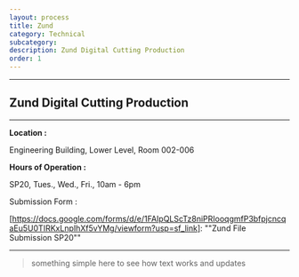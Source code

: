 ```yaml
---
layout: process
title: Zund
category: Technical
subcategory: 
description: Zund Digital Cutting Production
order: 1
---
```


<hr class="homebreak">

## Zund Digital Cutting Production
---

**Location :** 

Engineering Building, Lower Level, Room 002-006



**Hours of Operation :** 

SP20, Tues., Wed., Fri., 10am - 6pm



Submission Form :

[https://docs.google.com/forms/d/e/1FAIpQLScTz8niPRIooqgmfP3bfpjcncqaEu5U0TIRKxLnpIhXf5vYMg/viewform?usp=sf_link]: 	""Zund File Submission SP20""



------



> something simple here to see how text works and updates